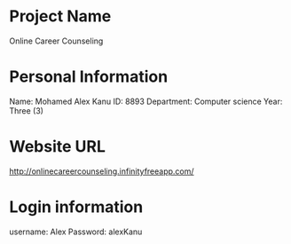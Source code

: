 # Project Name 

 Online Career Counseling

 # Personal Information 

 Name: Mohamed Alex Kanu 
 ID: 8893 
 Department: Computer science 
 Year: Three (3)

 # Website URL

 http://onlinecareercounseling.infinityfreeapp.com/

# Login information 

username: Alex
Password: alexKanu
